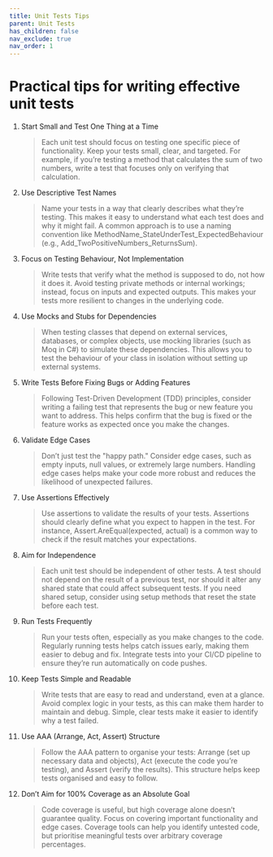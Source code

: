 ```yaml
---
title: Unit Tests Tips
parent: Unit Tests
has_children: false
nav_exclude: true
nav_order: 1
---
```


# Practical tips for writing effective unit tests

1. Start Small and Test One Thing at a Time

    > Each unit test should focus on testing one specific piece of functionality. Keep your tests 
    > small, clear, and targeted. For example, if you’re testing a method that calculates the sum of 
    > two numbers, write a test that focuses only on verifying that calculation.

2. Use Descriptive Test Names

    > Name your tests in a way that clearly describes what they’re testing. This makes it easy to 
    > understand what each test does and why it might fail. A common approach is to use a naming 
    > convention like MethodName_StateUnderTest_ExpectedBehaviour 
    > (e.g., Add_TwoPositiveNumbers_ReturnsSum).

3. Focus on Testing Behaviour, Not Implementation

    > Write tests that verify what the method is supposed to do, not how it does it. Avoid testing 
    > private methods or internal workings; instead, focus on inputs and expected outputs. This makes 
    > your tests more resilient to changes in the underlying code.

4. Use Mocks and Stubs for Dependencies

    > When testing classes that depend on external services, databases, or complex objects, use 
    > mocking libraries (such as Moq in C#) to simulate these dependencies. This allows you to test 
    > the behaviour of your class in isolation without setting up external systems.

5. Write Tests Before Fixing Bugs or Adding Features

    > Following Test-Driven Development (TDD) principles, consider writing a failing test that 
    > represents the bug or new feature you want to address. This helps confirm that the bug is fixed 
    > or the feature works as expected once you make the changes.

6. Validate Edge Cases

    > Don’t just test the "happy path." Consider edge cases, such as empty inputs, null values, or 
    > extremely large numbers. Handling edge cases helps make your code more robust and reduces the 
    > likelihood of unexpected failures.

7. Use Assertions Effectively

    > Use assertions to validate the results of your tests. Assertions should clearly define what you 
    > expect to happen in the test. For instance, Assert.AreEqual(expected, actual) is a common way 
    > to check if the result matches your expectations.

8. Aim for Independence

    > Each unit test should be independent of other tests. A test should not depend on the result of 
    > a previous test, nor should it alter any shared state that could affect subsequent tests. If 
    > you need shared setup, consider using setup methods that reset the state before each test.

9. Run Tests Frequently

    > Run your tests often, especially as you make changes to the code. Regularly running tests helps 
    > catch issues early, making them easier to debug and fix. Integrate tests into your CI/CD pipeline 
    > to ensure they’re run automatically on code pushes.

10. Keep Tests Simple and Readable

    > Write tests that are easy to read and understand, even at a glance. Avoid complex logic in 
    > your tests, as this can make them harder to maintain and debug. Simple, clear tests make it 
    > easier to identify why a test failed.

11. Use AAA (Arrange, Act, Assert) Structure

    > Follow the AAA pattern to organise your tests: Arrange (set up necessary data and objects), 
    > Act (execute the code you’re testing), and Assert (verify the results). This structure helps 
    > keep tests organised and easy to follow.

12. Don’t Aim for 100% Coverage as an Absolute Goal

    > Code coverage is useful, but high coverage alone doesn’t guarantee quality. Focus on covering 
    > important functionality and edge cases. Coverage tools can help you identify untested code, but 
    > prioritise meaningful tests over arbitrary coverage percentages.
